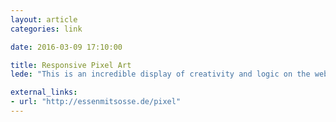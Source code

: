 ```yaml
---
layout: article
categories: link

date: 2016-03-09 17:10:00

title: Responsive Pixel Art
lede: "This is an incredible display of creativity and logic on the web. The effort that has gone into this is unbelievable."

external_links:
- url: "http://essenmitsosse.de/pixel"
---
```

